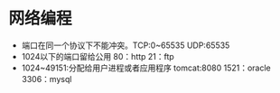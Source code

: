 # 网络编程

- 端口在同一个协议下不能冲突。TCP:0~65535  UDP:65535
- 1024以下的端口留给公用 80：http  21：ftp 
- 1024~49151:分配给用户进程或者应用程序  tomcat:8080  1521：oracle 3306：mysql